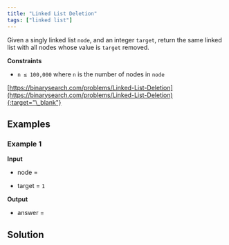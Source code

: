 ```yaml
---
title: "Linked List Deletion"
tags: ["linked list"]
---
```


Given a singly linked list `node`, and an integer `target`, return the same linked list with all nodes whose value is `target` removed.

**Constraints**

- `n ≤ 100,000` where `n` is the number of nodes in `node`

[https://binarysearch.com/problems/Linked-List-Deletion](https://binarysearch.com/problems/Linked-List-Deletion){:target="\_blank"}

<script src="/assets/js/viz/viz.js"></script>
<script src="/assets/js/viz/lite.render.js"></script>

## Examples

### Example 1

**Input**

- node =

<div id="example1Node" style="text-align: center"></div>
<script>
  var viz = new Viz();
  
  viz.renderSVGElement("digraph example1Node { 0 [label = 0]; 1 [label = 1]; 2 [label = 1]; 3 [label = 2]; 0->1->2->3; rankdir=LR }")
  .then(function(element) {
    document.getElementById("example1Node").appendChild(element);
  })
  .catch(error => {
    viz = new Viz();
    console.error(error);
  });
</script>

- target = `1`

**Output**

- answer =

<div id="example1Output" style="text-align: center"></div>
<script>
  var viz = new Viz();
  
  viz.renderSVGElement("digraph example1Output { 0 [label = 0]; 1 [label = 2]; 0->1; rankdir=LR }")
  .then(function(element) {
    document.getElementById("example1Output").appendChild(element);
  })
  .catch(error => {
    viz = new Viz();
    console.error(error);
  });
</script>

## Solution

<script src="https://gist.github.com/yaeba/16da7be5123724fcf6eccc25581cef5a.js?file=Linked-List-Deletion.cpp"></script>
